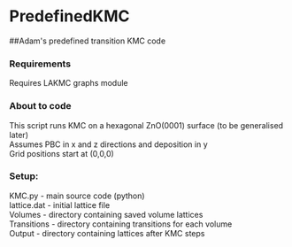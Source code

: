 # PredefinedKMC
##Adam's predefined transition KMC code

### Requirements
Requires LAKMC graphs module

### About to code
This script runs KMC on a hexagonal ZnO(0001) surface (to be generalised later) <br>
Assumes PBC in x and z directions and deposition in y <br>
Grid positions start at (0,0,0) <br> 


### Setup:
KMC.py            - main source code (python)<br>
lattice.dat      - initial lattice file<br>
Volumes           - directory containing saved volume lattices<br>
Transitions       - directory containing transitions for each volume<br>
Output            - directory containing lattices after KMC steps<br>

